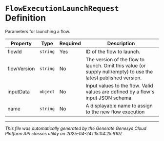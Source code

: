 # `FlowExecutionLaunchRequest` Definition

Parameters for launching a flow.

| Property | Type | Required | Description |
|----------|------|----------|-------------|
| flowId | `string` | Yes | ID of the flow to launch. |
| flowVersion | `string` | No | The version of the flow to launch. Omit this value (or supply null/empty) to use the latest published version. |
| inputData | `object` | No | Input values to the flow. Valid values are defined by a flow's input JSON schema. |
| name | `string` | No | A displayable name to assign to the new flow execution |

---

*This file was automatically generated by the Generate Genesys Cloud Platform API classes utility on 2025-04-24T15:04:25.910Z*